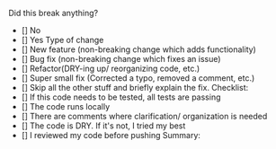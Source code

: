 Did this break anything?
- [] No
- []  Yes
Type of change
- [] New feature (non-breaking change which adds functionality)
- []  Bug fix (non-breaking change which fixes an issue)
- []  Refactor(DRY-ing up/ reorganizing code, etc.)
- []  Super small fix (Corrected a typo, removed a comment, etc.)
- []  Skip all the other stuff and briefly explain the fix.
Checklist:
- []  If this code needs to be tested, all tests are passing
- []  The code runs locally
- []  There are comments where clarification/ organization is needed
- []  The code is DRY. If it's not, I tried my best
- []  I reviewed my code before pushing
Summary:
